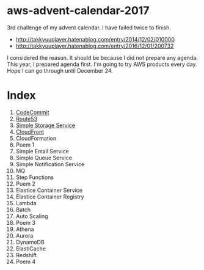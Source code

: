 # aws-advent-calendar-2017

3rd challenge of my advent calendar. I have failed twice to finish.

* http://takkyuuplayer.hatenablog.com/entry/2014/12/02/010000
* http://takkyuuplayer.hatenablog.com/entry/2016/12/01/200732

I considered the reason. It should be because I did not prepare any agenda. This year, I prepared agenda first.
I'm going to try AWS products every day. Hope I can go through until December 24.

# Index

1. [CodeCommit](01-code-commit.md)
1. [Route53](02-route-53.md)
1. [Simple Storage Service](03-s3.md)
1. [CloudFront](04-cloud-front.md)
1. CloudFormation
1. Poem 1
1. Simple Email Service
1. Simple Queue Service
1. Simple Notification Service
1. MQ
1. Step Functions
1. Poem 2
1. Elastice Container Service
1. Elastice Container Registry
1. Lambda
1. Batch
1. Auto Scaling
1. Poem 3
1. Athena
1. Aurora
1. DynamoDB
1. ElastiCache
1. Redshift
1. Poem 4
